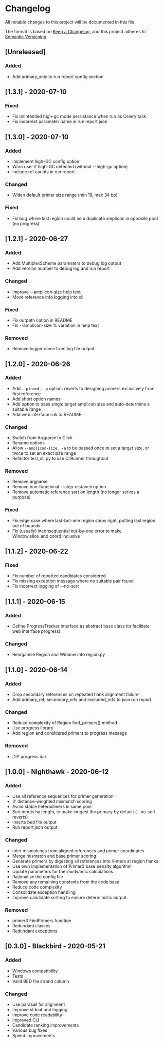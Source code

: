 <!-- markdownlint-disable MD024 -->

# Changelog

All notable changes to this project will be documented in this file.

The format is based on [Keep a Changelog](https://keepachangelog.com/en/1.0.0/),
and this project adheres to [Semantic Versioning](https://semver.org/spec/v2.0.0.html).

## [Unreleased]

### Added

- Add primary_only to run report config section

## [1.3.1] - 2020-07-10

### Fixed

- Fix unintended high-gc mode persistance when run as Celery task
- Fix incorrect parameter name in run report json

## [1.3.0] - 2020-07-10

### Added

- Implement high-GC config option
- Warn user if high-GC detected (without --high-gc option)
- Include ref counts in run report

### Changed

- Widen default primer size range (min 19, max 34 bp)

### Fixed

- Fix bug where last region could be a duplicate amplicon in opposite pool (no progress)

## [1.2.1] - 2020-06-27

### Added

- Add MultiplexScheme parameters to debug log output
- Add version number to debug log and run report

### Changed

- Improve --amplicon-size help text
- Move reference info logging into cli

### Fixed

- Fix outpath option in README
- Fix --amplicon-size % variation in help text

### Removed

- Remove logger name from log file output

## [1.2.0] - 2020-06-26

### Added

- Add `--pinned, -p` option: reverts to designing primers exclusively from first reference
- Add short option names
- Add option to pass single target amplicon size and auto-determine a suitable range
- Add web interface link to README

### Changed

- Switch from Argparse to Click
- Rename options
- Allow `--amplicon-size, -a` to be passed once to set a target size, or twice to set an exact size range
- Refactor test_cli.py to use CliRunner throughout

### Removed

- Remove argparse
- Remove non-functional --step-distance option
- Remove automatic reference sort on length (no longer serves a purpose)

### Fixed

- Fix edge case where last-but-one region steps right, putting last region out of bounds
- Fix (usually) inconsequential out-by-one error to make Window.slice_end coord inclusive

## [1.1.2] - 2020-06-22

### Fixed

- Fix number of reported candidates considered
- Fix missing exception message where no suitable pair found
- Fix incorrect logging of --no-sort

## [1.1.1] - 2020-06-15

### Added

- Define ProgressTracker interface as abstract base class (to facilitate web interface progress)

### Changed

- Reorganise Region and Window into region.py

## [1.1.0] - 2020-06-14

### Added

- Drop secondary references on repeated flank alignment failure
- Add primary_ref, secondary_refs and excluded_refs to json run report

### Changed

- Reduce complexity of Region find_primers() method
- Use progress library
- Add region and considered primers to progress message

### Removed

- DIY progress bar

## [1.0.0] - Nighthawk - 2020-06-12

### Added

- Use all reference sequences for primer generation
- 3' distance-weighted mismatch scoring
- Avoid stable heterodimers in same pool
- Sort inputs by length, to make longest the primary by default (--no-sort reverts)
- Inserts bed file output
- Run report json output

### Changed

- Infer mismatches from aligned references and primer coordinates
- Merge mismatch and base primer scoring
- Generate primers by digesting all references into K-mers at region flanks
- Use own implementation of Primer3 base penalty algorithm
- Update parameters for thermodyamic calculations
- Rationalise the config file
- Remove any remaining constants from the code base
- Reduce code complexity
- Consolidate exception handling
- Improve candidate sorting to ensure deterministic output.

### Removed

- primer3 FindPrimers function
- Redundant classes
- Redundant exceptions

## [0.3.0] - Blackbird - 2020-05-21

### Added

- Windows compatibility
- Tests
- Valid BED file strand column

### Changed

- Use parasail for alignment
- Improve stdout and logging
- Improve code readability
- Improved CLI
- Candidate ranking improvements
- Various bug fixes
- Speed improvements
